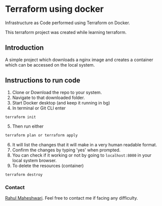 # Terraform using docker
Infrastructure as Code performed using Terraform on Docker.

This terraform project was created while learning terraform.

## Introduction

A simple project which downloads a nginx image and creates a container which can be accessed on the local system.


## Instructions to run code

1. Clone or Download the repo to your system.
2. Navigate to that downloaded folder.
3. Start Docker desktop (and keep it running in bg)
4. In terminal or Git CLI enter
```sh
terraform init
```
5. Then run either
```sh
terraform plan or terraform apply
```
6. It will list the changes that it will make in a very human readable format.
7. Confirm the changes by typing 'yes' when prompted.
8. You can check if it working or not by going to `localhost:8000` in your local system browser.
9. To delete the resources (container)
```sh
terraform destroy
```

### Contact
[Rahul Maheshwari](mailto:rahul.maheshmaheshwari@gmail.com). Feel free to contact me if facing any difficulty.
